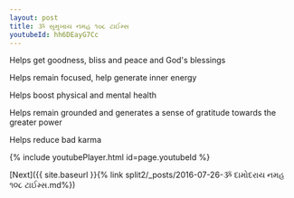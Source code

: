 ```yaml
---
layout: post
title: ૐ સુમુખાય નમહ ૧૦૮ ટાઈમ્સ
youtubeId: hh6DEayG7Cc
---
```

 
 
Helps get goodness, bliss and peace and God's blessings
 
Helps remain focused, help generate inner energy 
 
Helps boost physical and mental health 
 
Helps remain grounded and generates a sense of gratitude towards the greater power 
 
Helps reduce bad karma
 
 
 
 


{% include youtubePlayer.html id=page.youtubeId %}
 
[Next]({{ site.baseurl }}{% link  split2/_posts/2016-07-26-ૐ દામોદરાય નમહ ૧૦૮ ટાઈમ્સ.md%})
 
